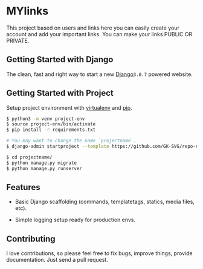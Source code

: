 # MYlinks
<p>
This project based on users and links here you can easily create your account and add your important links.
You can make your links PUBLIC OR PRIVATE.
</p>

## Getting Started with Django
The clean, fast and right way to start a new <a href="https://docs.djangoproject.com/en/3.0/intro/tutorial01/">Django</a>`3.0.7` powered website.

## Getting Started with Project

Setup project environment with [virtualenv](https://virtualenv.pypa.io) and [pip](https://pip.pypa.io).

```bash
$ python3 -m venv project-env
$ source project-env/bin/activate
$ pip install -r requirements.txt

# You may want to change the name `projectname`.
$ django-admin startproject --template https://github.com/GK-SVG/repo-name/archive/master.zip projectname

$ cd projectname/
$ python manage.py migrate
$ python manage.py runserver
```

## Features

* Basic Django scaffolding (commands, templatetags, statics, media files, etc).

* Simple logging setup ready for production envs.

## Contributing

I love contributions, so please feel free to fix bugs, improve things, provide documentation. Just send a pull request.
